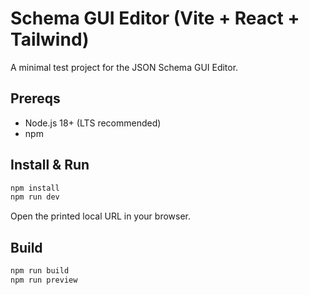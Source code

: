 # Schema GUI Editor (Vite + React + Tailwind)

A minimal test project for the JSON Schema GUI Editor.

## Prereqs
- Node.js 18+ (LTS recommended)
- npm

## Install & Run
```bash
npm install
npm run dev
```
Open the printed local URL in your browser.

## Build
```bash
npm run build
npm run preview
```
